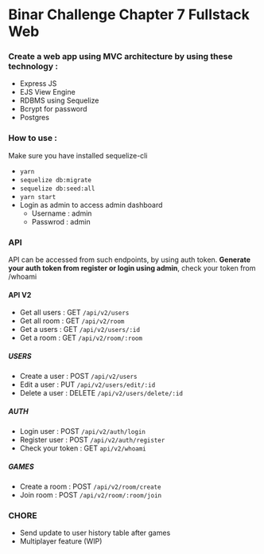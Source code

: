 # Binar Challenge Chapter 7 Fullstack Web

### Create a web app using MVC architecture by using these technology :

- Express JS
- EJS View Engine
- RDBMS using Sequelize
- Bcrypt for password
- Postgres

### How to use :

Make sure you have installed sequelize-cli

- <code>yarn</code>
- <code>sequelize db:migrate</code>
- <code>sequelize db:seed:all</code>
- <code>yarn start</code>
- Login as admin to access admin dashboard
  - Username : admin
  - Passwrod : admin

### API

API can be accessed from such endpoints, by using auth token. <strong>Generate your auth token from register or login using admin</strong>, check your token from /whoami

#### API V2

- Get all users : GET <code>/api/v2/users</code>
- Get all room : GET <code>/api/v2/room</code>
- Get a users : GET <code>/api/v2/users/:id</code>
- Get a room : GET <code>/api/v2/room/:room</code>

##### USERS

- Create a user : POST <code>/api/v2/users</code>
- Edit a user : PUT <code>/api/v2/users/edit/:id</code>
- Delete a user : DELETE <code>/api/v2/users/delete/:id</code>

##### AUTH

- Login user : POST <code>/api/v2/auth/login</code>
- Register user : POST <code>/api/v2/auth/register</code>
- Check your token : GET <code>api/v2/whoami</code>

##### GAMES

- Create a room : POST <code>/api/v2/room/create</code>
- Join room : POST <code>/api/v2/room/:room/join</code>

### CHORE

- Send update to user history table after games
- Multiplayer feature (WIP)
